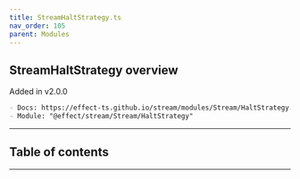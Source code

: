 ```yaml
---
title: StreamHaltStrategy.ts
nav_order: 105
parent: Modules
---
```


## StreamHaltStrategy overview

Added in v2.0.0

```md
- Docs: https://effect-ts.github.io/stream/modules/Stream/HaltStrategy.ts.html
- Module: "@effect/stream/Stream/HaltStrategy"
```

---

<h2 class="text-delta">Table of contents</h2>

---
